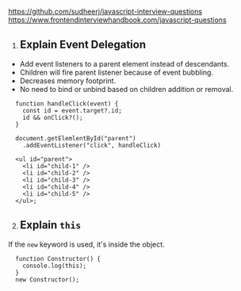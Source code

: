 https://github.com/sudheerj/javascript-interview-questions
https://www.frontendinterviewhandbook.com/javascript-questions

1. ## Explain Event Delegation
- Add event listeners to a parent element instead of descendants.
- Children will fire parent listener because of event bubbling.
- Decreases memory footprint.
- No need to bind or unbind based on children addition or removal.

```
  function handleClick(event) {
    const id = event.target?.id;
    id && onClick?();
  }

  document.getElemlentById("parent")
    .addEventListener("click", handleClick)
 
  <ul id="parent">
    <li id="child-1" />
    <li id="child-2" />
    <li id="child-3" />
    <li id="child-4" />
    <li id="child-5" />
  </ul>;
```

2. ## Explain `this`

If the `new` keyword is used, it's inside the object.
```
  function Constructor() {
    console.log(this);
  }
  new Constructor();
```